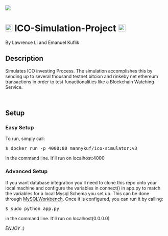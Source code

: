 <img src="https://travis-ci.org/MannyKuflik/ICO-Simulation-Project.svg?branch=master">

<h1><img src="https://en.bitcoin.it/w/images/en/2/29/BC_Logo_.png" height="22px"> ICO-Simulation-Project <img src="http://introtocrypto.com/wp-content/uploads/2017/08/ether@2x.png" height="22px" padding></h1>
By Lawrence Li and Emanuel Kuflik

<br/>

## Description
Simulates ICO investing Process. The simulation accomplishes this by sending up to several thousand testnet bitcion and rinkeby net ethereum transactions in order to test funactionalities like a Blockchain Watching Service.

<br/>

## Setup

### Easy Setup
To run, simply call:
<pre>$ docker run -p 4000:80 mannykuf/ico-simulator:v3</pre> 
in the command line. It'll run on localhost:4000

### Advanced Setup
If you want database integration you'll need to clone this repo onto your local machine and configure the variables in connect() in app.py to match the variables for a local Mysql Schema you set up. This can be done through [MySQLWorkbench](https://dev.mysql.com/downloads/workbench/?utm_source=tuicool).
Once it is configured, you can run it by calling:
<pre>$ sudo python app.py</pre>  
in the command line. It'll run on localhost(0.0.0.0)


<i> ENJOY :) </i>
